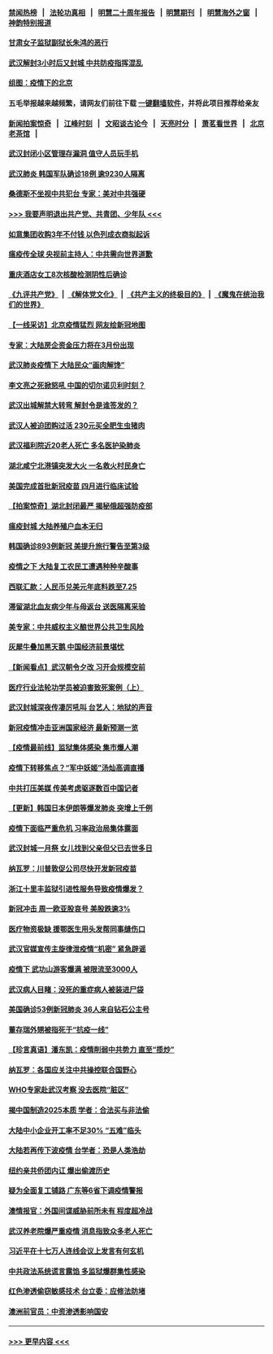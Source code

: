 #### [禁闻热榜](热点新闻.md?=0)  &nbsp;&nbsp;|&nbsp;&nbsp; [法轮功真相](https://github.com/gfw-breaker/truth/blob/master/README.md?=0) &nbsp;&nbsp;|&nbsp;&nbsp; [明慧二十周年报告](https://github.com/gfw-breaker/mh-reports/blob/master/README.md?=0) &nbsp;&nbsp;|&nbsp;&nbsp;[明慧期刊](https://github.com/gfw-breaker/mh-qikan) &nbsp;&nbsp;|&nbsp;&nbsp; [明慧海外之窗](https://github.com/gfw-breaker/mh-news/blob/master/README.md?=0) &nbsp;&nbsp;|&nbsp;&nbsp; [神韵特别报道](https://github.com/gfw-breaker/mh-news/blob/master/shenyun.md?=0)
#### [甘肃女子监狱副狱长朱鸿的恶行](../pages/nsc413/n11892230.md?t=02252302) 
#### [武汉解封3小时后又封城 中共防疫指挥混乱](../pages/nsc413/n11892880.md?t=02252302) 
#### [组图：疫情下的北京](../pages/nsc413/n11894643.md?t=02252302) 
#### 五毛举报越来越频繁，请网友们前往下载 [一键翻墙软件](https://github.com/gfw-breaker/ssr-accounts)，并将此项目推荐给亲友
#### [新闻拍案惊奇](https://github.com/gfw-breaker/banned-news/blob/master/pages/link4.md) &nbsp;&nbsp;|&nbsp;&nbsp; [江峰时刻](https://github.com/gfw-breaker/banned-news/blob/master/pages/link4.md) &nbsp;&nbsp;|&nbsp;&nbsp; [文昭谈古论今](https://github.com/gfw-breaker/banned-news/blob/master/pages/link4.md) &nbsp;&nbsp;|&nbsp;&nbsp; [天亮时分](https://github.com/gfw-breaker/banned-news/blob/master/pages/link4.md) &nbsp;&nbsp;|&nbsp;&nbsp; [萧茗看世界](https://github.com/gfw-breaker/banned-news/blob/master/pages/link4.md) &nbsp;&nbsp;|&nbsp;&nbsp; [北京老茶馆](https://github.com/gfw-breaker/banned-news/blob/master/pages/link4.md) &nbsp;&nbsp;|&nbsp;&nbsp; 
#### [武汉封闭小区管理存漏洞 值守人员玩手机](../pages/nsc413/n11894718.md?t=02252302) 
#### [武汉肺炎 韩国军队确诊18例 逾9230人隔离](../pages/nsc413/n11894703.md?t=02252302) 
#### [桑德斯不坐视中共犯台 专家：美对中共强硬](../pages/nsc413/n11894366.md?t=02252302) 
#### [>>> 我要声明退出共产党、共青团、少年队 <<<](https://github.com/begood0513/goodnews/blob/master/quit/letter.md) 
#### [如意集团收购3年不付钱 以色列成衣商拟起诉](../pages/nsc413/n11894251.md?t=02252302) 
#### [瘟疫传全球 央视前主持人：中共需向世界道歉](../pages/nsc413/n11894490.md?t=02252302) 
#### [重庆酒店女工8次核酸检测阴性后确诊](../pages/nsc413/n11894459.md?t=02252302) 
#### [《九评共产党》](https://github.com/begood0513/9ping.md/blob/master/README.md) &nbsp;|&nbsp; [《解体党文化》](../../../../jtdwh.md/blob/master/README.md)  &nbsp;|&nbsp; [《共产主义的终极目的》](../../../../gczydzjmd.md/blob/master/README.md) &nbsp;|&nbsp; [《魔鬼在统治我们的世界》](../../../../mgztzwmdsj.md/blob/master/README.md) 
#### [【一线采访】北京疫情猛烈 网友绘新冠地图](../pages/nsc413/n11894212.md?t=02252302) 
#### [专家：大陆房企资金压力将在3月份出现](../pages/nsc413/n11893799.md?t=02252302) 
#### [武汉肺炎疫情下 大陆民众“画肉解馋”](../pages/nsc413/n11894035.md?t=02252302) 
#### [李文亮之死掀怒吼 中国的切尔诺贝利时刻？](../pages/nsc413/n11893777.md?t=02252302) 
#### [武汉出城解禁大转弯 解封令是谁签发的？](../pages/nsc413/n11894036.md?t=02252302) 
#### [武汉人被迫团购过活 230元买全肥生虫猪肉](../pages/nsc413/n11893802.md?t=02252302) 
#### [武汉福利院近20老人死亡 多名医护染肺炎](../pages/nsc413/n11893680.md?t=02252302) 
#### [湖北咸宁北港镇突发大火 一名救火村民身亡](../pages/nsc413/n11893921.md?t=02252302) 
#### [美国完成首批新冠疫苗 四月进行临床试验](../pages/nsc413/n11893526.md?t=02252302) 
#### [【拍案惊奇】湖北封闭最严 揭秘俄超强防疫部](../pages/nsc413/n11893753.md?t=02252302) 
#### [瘟疫封城 大陆养殖户血本无归](../pages/nsc413/n11893705.md?t=02252302) 
#### [韩国确诊893例新冠 美提升旅行警告至第3级](../pages/nsc413/n11893662.md?t=02252302) 
#### [疫情之下 大陆复工农民工遭遇种种辛酸事](../pages/nsc413/n11893150.md?t=02252302) 
#### [西联汇款：人民币兑美元年底料跌至7.25](../pages/nsc413/n11893520.md?t=02252302) 
#### [滞留湖北血友病少年与母返台 送医隔离采验](../pages/nsc413/n11893532.md?t=02252302) 
#### [美专家：中共威权主义酿世界公共卫生风险](../pages/nsc413/n11893474.md?t=02252302) 
#### [灰犀牛叠加黑天鹅 中国经济前景堪忧](../pages/nsc413/n11893495.md?t=02252302) 
#### [【新闻看点】武汉朝令夕改 习开会规模空前](../pages/nsc413/n11892858.md?t=02252302) 
#### [医疗行业法轮功学员被迫害致死案例（上）](../pages/nsc413/n11883051.md?t=02252302) 
#### [武汉封城深夜传凄厉吼叫 台艺人：地狱的声音](../pages/nsc413/n11893329.md?t=02252302) 
#### [新冠疫情冲击亚洲国家经济 最新预测一览](../pages/nsc413/n11893339.md?t=02252302) 
#### [【疫情最前线】监狱集体感染 集市爆人潮](../pages/nsc413/n11893181.md?t=02252302) 
#### [疫情下转移焦点？“军中妖姬”汤灿高调直播](../pages/nsc413/n11893023.md?t=02252302) 
#### [中共打压美媒 传美考虑驱逐数百中国记者](../pages/nsc413/n11893178.md?t=02252302) 
#### [【更新】韩国日本伊朗等爆发肺炎 突增上千例](../pages/nsc413/n11890652.md?t=02252302) 
#### [疫情下面临严重危机  习率政治局集体露面](../pages/nsc413/n11893305.md?t=02252302) 
#### [武汉封城一月祭 女儿找到父亲但父已去世多日](../pages/nsc413/n11893232.md?t=02252302) 
#### [纳瓦罗：川普敦促公司尽快开发新冠疫苗](../pages/nsc413/n11893211.md?t=02252302) 
#### [浙江十里丰监狱引进性服务导致疫情爆发？](../pages/nsc413/n11892816.md?t=02252302) 
#### [新冠冲击 周一欧亚股哀号 美股跌逾3%](../pages/nsc413/n11892648.md?t=02252302) 
#### [医疗物资极缺 援鄂医生用头发帮同事缝伤口](../pages/nsc413/n11893161.md?t=02252302) 
#### [武汉官媒宣传主旋律泄疫情“机密” 紧急辟谣](../pages/nsc413/n11893026.md?t=02252302) 
#### [疫情下 武功山游客爆满 被限流至3000人](../pages/nsc413/n11892959.md?t=02252302) 
#### [武汉病人目睹：没死的重症病人被装进尸袋](../pages/nsc413/n11892728.md?t=02252302) 
#### [美国确诊53例新冠肺炎 36人来自钻石公主号](../pages/nsc413/n11892877.md?t=02252302) 
#### [董存瑞外甥被指死于“抗疫一线”](../pages/nsc413/n11892559.md?t=02252302) 
#### [【珍言真语】潘东凯：疫情削弱中共势力 直至“揽炒”](../pages/nsc413/n11892866.md?t=02252302) 
#### [纳瓦罗：各国应关注中共操控联合国野心](../pages/nsc413/n11892856.md?t=02252302) 
#### [WHO专家赴武汉考察 没去医院“脏区”](../pages/nsc413/n11892736.md?t=02252302) 
#### [揭中国制造2025本质 学者：合法买与非法偷](../pages/nsc413/n11892146.md?t=02252302) 
#### [大陆中小企业开工率不足30% “五难”临头](../pages/nsc413/n11892702.md?t=02252302) 
#### [大陆若再传下波疫情 台学者：恐是人类浩劫](../pages/nsc413/n11892202.md?t=02252302) 
#### [纽约亲共侨团内讧 爆出偷渡历史](../pages/nsc413/n11891235.md?t=02252302) 
#### [疑为全面复工铺路 广东等6省下调疫情警报](../pages/nsc413/n11892716.md?t=02252302) 
#### [澳情报官：外国间谍威胁前所未有 程度超冷战](../pages/nsc413/n11892672.md?t=02252302) 
#### [武汉养老院爆严重疫情 消息指致众多老人死亡](../pages/nsc413/n11892451.md?t=02252302) 
#### [习近平在十七万人连线会议上发言有何玄机](../pages/nsc413/n11892603.md?t=02252302) 
#### [中共政法系统谎言露馅 多监狱爆群集性感染](../pages/nsc413/n11890720.md?t=02252302) 
#### [红色渗透偷窃敏感技术 台立委：应修法防堵](../pages/nsc413/n11892337.md?t=02252302) 
#### [澳洲前官员：中资渗透影响国安](../pages/nsc413/n11892279.md?t=02252302) 

----
#### [ >>> 更早内容 <<< ](../indexes/nsc413-earlier.md)
